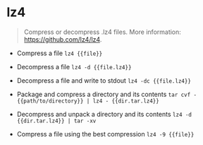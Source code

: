 # lz4
> Compress or decompress .lz4 files.
> More information: <https://github.com/lz4/lz4>.

- Compress a file
`lz4 {{file}}`

- Decompress a file
`lz4 -d {{file.lz4}}`

- Decompress a file and write to stdout
`lz4 -dc {{file.lz4}}`

- Package and compress a directory and its contents
`tar cvf - {{path/to/directory}} | lz4 - {{dir.tar.lz4}}`

- Decompress and unpack a directory and its contents
`lz4 -d {{dir.tar.lz4}} | tar -xv`

- Compress a file using the best compression
`lz4 -9 {{file}}`

